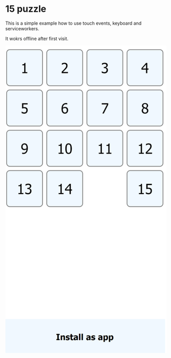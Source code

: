 # 15 puzzle

This is a simple example how to use touch events,
keyboard and serviceworkers.

It wokrs offline after first visit. 

![15](/screenshots/15.png "15")
